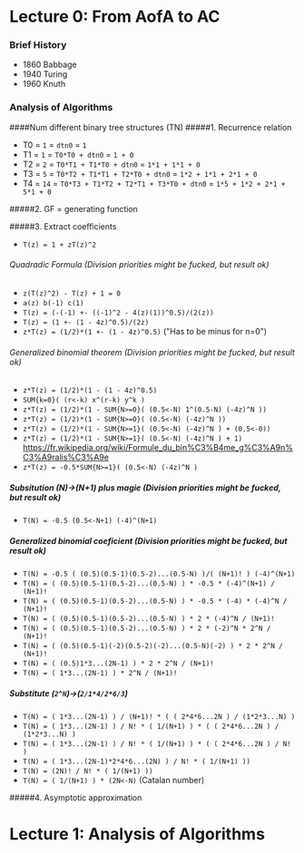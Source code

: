 # Lecture 0: From AofA to AC
### Brief History
- 1860 Babbage
- 1940 Turing
- 1960 Knuth

### Analysis of Algorithms

####Num different binary tree structures (TN)
#####1. Recurrence relation
- T0 = `1` = `dtn0` = `1`
- T1 = `1` = `T0*T0 + dtn0` = `1 + 0`
- T2 = `2` = `T0*T1 + T1*T0 + dtn0` = `1*1 + 1*1 + 0`
- T3 = `5` = `T0*T2 + T1*T1 + T2*T0 + dtn0` = `1*2 + 1*1 + 2*1 + 0`
- T4 = `14` = `T0*T3 + T1*T2 + T2*T1 + T3*T0 + dtn0` = `1*5 + 1*2 + 2*1 + 5*1 + 0`

#####2. GF = generating function

#####3. Extract coefficients
- `T(z) = 1 + zT(z)^2`

###### Quadradic Formula (Division priorities might be fucked, but result ok)
- `z(T(z)^2) - T(z) + 1 = 0`
- `a(z) b(-1) c(1)` 
- `T(z) = (-(-1) +- ((-1)^2 - 4(z)(1))^0.5)/(2(z))`
- `T(z) = (1 +- (1 - 4z)^0.5)/(2z)`
- `z*T(z) = (1/2)*(1 +- (1 - 4z)^0.5)` ("Has to be minus for n=0")

###### Generalized binomial theorem (Division priorities might be fucked, but result ok)
- `z*T(z) = (1/2)*(1 - (1 - 4z)^0.5)`
- `SUM{k=0}( (r<-k) x^(r-k) y^k )`
- `z*T(z) = (1/2)*(1 - SUM{N>=0}( (0.5<-N) 1^(0.5-N) (-4z)^N ))`
- `z*T(z) = (1/2)*(1 - SUM{N>=0}( (0.5<-N) (-4z)^N ))`
- `z*T(z) = (1/2)*(1 - SUM{N>=1}( (0.5<-N) (-4z)^N ) + (0.5<-0))`
- `z*T(z) = (1/2)*(1 - SUM{N>=1}( (0.5<-N) (-4z)^N ) + 1)` https://fr.wikipedia.org/wiki/Formule_du_bin%C3%B4me_g%C3%A9n%C3%A9ralis%C3%A9e
- `z*T(z) = -0.5*SUM{N>=1}( (0.5<-N) (-4z)^N )`

##### Subsitution (N)->(N+1) plus magie (Division priorities might be fucked, but result ok)
- `T(N) = -0.5 (0.5<-N+1) (-4)^(N+1)`

##### Generalized binomial coeficient (Division priorities might be fucked, but result ok)
- `T(N) = -0.5 ( (0.5)(0.5-1)(0.5-2)...(0.5-N) )/( (N+1)! ) (-4)^(N+1)`
- `T(N) = ( (0.5)(0.5-1)(0.5-2)...(0.5-N) ) * -0.5 * (-4)^(N+1) / (N+1)!`
- `T(N) = ( (0.5)(0.5-1)(0.5-2)...(0.5-N) ) * -0.5 * (-4) * (-4)^N / (N+1)!`
- `T(N) = ( (0.5)(0.5-1)(0.5-2)...(0.5-N) ) * 2 * (-4)^N / (N+1)!`
- `T(N) = ( (0.5)(0.5-1)(0.5-2)...(0.5-N) ) * 2 * (-2)^N * 2^N / (N+1)!`
- `T(N) = ( (0.5)(0.5-1)(-2)(0.5-2)(-2)...(0.5-N)(-2) ) * 2 * 2^N / (N+1)!`
- `T(N) = ( (0.5)1*3...(2N-1) ) * 2 * 2^N / (N+1)!`
- `T(N) = ( 1*3...(2N-1) ) * 2^N / (N+1)!`

##### Substitute (`2^N`)->(`2/1*4/2*6/3`)
- `T(N) = ( 1*3...(2N-1) ) / (N+1)! * ( ( 2*4*6...2N ) / (1*2*3...N) )`
- `T(N) = ( 1*3...(2N-1) ) / N! * ( 1/(N+1) ) * ( ( 2*4*6...2N ) / (1*2*3...N) )`
- `T(N) = ( 1*3...(2N-1) ) / N! * ( 1/(N+1) ) * ( ( 2*4*6...2N ) / N! )`
- `T(N) = ( 1*3...(2N-1)*2*4*6...(2N) ) / N! * ( 1/(N+1) ))`
- `T(N) = (2N)! / N! * ( 1/(N+1) ))`
- `T(N) = ( 1/(N+1) ) * (2N<-N)` (Catalan number)

#####4. Asymptotic approximation



# Lecture 1: Analysis of Algorithms

